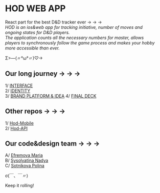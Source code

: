 # HOD WEB APP
React part for the best D&amp;D tracker ever → → →<br>
<i>HOD is an ios&web app for tracking initiative, number of moves and ongoing states for D&amp;D players.<br>The application counts all the necessary numbers for master, allows players to synchronously follow the game process and makes your hobby more accessible than ever.</i>

Σ>―(〃°ω°〃)♡→

## Our long journey → → →<br>

1/ <a href="https://portfolio.hse.ru/Project/168785">INTERFACE</a><br>
2/ <a href="https://portfolio.hse.ru/Project/161194">IDENTITY</a><br>
3/ <a href="https://portfolio.hse.ru/Project/149630">BRAND PLATFORM & IDEA</a>
4/ <a href="https://portfolio.hse.ru/Project/149630">FINAL DECK</a>

## Other repos → → →<br>

1/ <a href="https://github.com/ttovarischh/Hod_Mobile">Hod-Mobile</a><br>
2/ <a href="https://github.com/ttovarischh/Hod-API">Hod-API</a><br>

## Our code&design team → → →<br>
A/ <a href="https://hsedesign.ru/designer/fcf7466f5b72474c982ecf2c7d5b9c70">Efremova Maria</a><br>
B/ <a href="https://hsedesign.ru/designer/c968d54daa194b508e2d136bd75b77c4">Sysolyatina Nadya</a><br>
C/ <a href="https://hsedesign.ru/designer/a655cbba3c694d74a2827f83a308dcba">Sotnikova Polina</a><br>

σ(￣、￣〃)

Keep it rolling!

